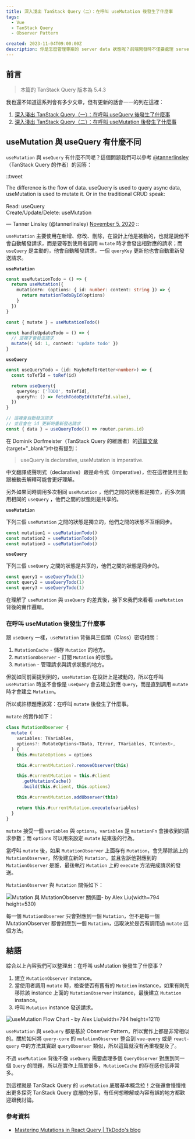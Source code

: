 ```yaml
---
title: 深入淺出 TanStack Query（二）：在呼叫 useMutation 後發生了什麼事
tags:
  - Vue
  - TanStack Query
  - Observer Pattern

created: 2023-11-04T09:00:00Z
description: 你是怎麼管理專案的 server data 狀態呢？前端開發時不僅要處理 server data 的快取，還要讓它能盡可能的跨元件共用，最後又要在適當的時候清除或更新，阿哩阿雜的真的很煩人。TanStack Query 是一個可以很好的解決這些問題的工具。這個系列文章將分享如何使用 TanStack Query 以及深入暸解它底層運作的原理與邏輯與架構。
---
```


## 前言

> 本篇的 TanStack Query 版本為 5.4.3

我也還不知道這系列會有多少文章，但有更新的話會一一的列在這裡：

1. [深入淺出 TanStack Query（一）：在呼叫 useQuery 後發生了什麼事](/posts/tanstack-query-source-code-1)
1. [深入淺出 TanStack Query（二）：在呼叫 useMutation 後發生了什麼事](/posts/tanstack-query-source-code-2)

## useMutation 與 useQuery 有什麼不同

`useMutation` 與 `useQuery` 有什麼不同呢？這個問題我們可以參考 [@tannerlinsley](https://twitter.com/tannerlinsley)（TanStack Query 的作者）的回答：

::tweet
<p lang="en" dir="ltr">The difference is the flow of data. useQuery is used to query async data, useMutation is used to mutate it. Or in the traditional CRUD speak:<br><br>Read: useQuery<br>Create/Update/Delete: useMutation</p>&mdash; Tanner Linsley (@tannerlinsley) <a href="https://twitter.com/tannerlinsley/status/1324384797939003393?ref_src=twsrc%5Etfw">November 5, 2020</a></blockquote>
::

`useMutation` 主要使用在新增、修改、刪除，在設計上他是被動的，也就是說他不會自動觸發請求，而是要等到使用者調用 `mutate` 時才會發出相對應的請求；而 `useQuery` 是主動的，他會自動觸發請求，一但 `queryKey` 更新他也會自動重新發送請求。

**`useMutation`**

```ts
const useMutationTodo = () => {
  return useMutation({
    mutationFn: (options: { id: number: content: string }) => {
      return mutationTodoById(options)
    }
  })
}

const { mutate } = useMutationTodo()

const handleUpdateTodo = () => {
  // 這裡才會發送請求
  mutate({ id: 1, content: 'update todo' })
}
```

**`useQuery`**

```ts
const useQueryTodo = (id: MaybeRefOrGetter<number>) => {
  const toTefId = toRef(id)

  return useQuery({
    queryKey: ['TODO', toTefId],
    queryFn: () => fetchTodoById(toTefId.value),
  })
}

// 這裡會自動發送請求
// 並且會在 id 更新時重新發送請求
const { data } = useQueryTodo(() => router.params.id)
```

在 Dominik Dorfmeister（TanStack Query 的維護者）的[這篇文章](https://tkdodo.eu/blog/mastering-mutations-in-react-query){target="_blank"}中也有提到：

> useQuery is declarative, useMutation is imperative.

中文翻譯成聲明式（declarative）跟是命令式（imperative），但在這裡使用主動跟被動去解釋可能會更好理解。

另外如果同時調用多次相同 `useMutation` ，他們之間的狀態都是獨立，而多次調用相同的 `useQuery` ，他們之間的狀態則是共享的。

**`useMutation`**

下列三個 `useMutation` 之間的狀態是獨立的，他們之間的狀態不互相同步。

```ts
const mutation1 = useMutationTodo()
const mutation2 = useMutationTodo()
const mutation3 = useMutationTodo()
```

**`useQuery`**

下列三個 `useQuery` 之間的狀態是共享的，他們之間的狀態是同步的。

```ts
const query1 = useQueryTodo(1)
const query2 = useQueryTodo(1)
const query3 = useQueryTodo(1)
```

在理解了 `useMutation` 與 `useQuery` 的差異後，接下來我們來看看 `useMutation` 背後的實作邏輯。

### 在呼叫 useMutation 後發生了什麼事

跟 `useQuery` 一樣，`useMutation` 背後與三個類（Class）密切相關：

1. `MutationCache` - 儲存 `Mutation` 的地方。
1. `MutationObserver` - 訂閱 `Mutation` 的狀態。
1. `Mutation` - 管理請求與請求狀態的地方。

但就如同前面提到到的，`useMutation` 在設計上是被動的，所以在呼叫 `useMutation` 時並不會像是 `useQuery` 會去建立對應 `Query`，而是直到調用 `mutate` 時才會建立 `Mutation`。

所以或許標題應該寫：在呼叫 `mutate` 後發生了什麼事。

`mutate` 的實作如下：

```ts
class MutationObserver {
  mutate (
    variables: TVariables,
    options?: MutateOptions<TData, TError, TVariables, TContext>,
  ) {
    this.#mutateOptions = options

    this.#currentMutation?.removeObserver(this)

    this.#currentMutation = this.#client
      .getMutationCache()
      .build(this.#client, this.options)

    this.#currentMutation.addObserver(this)

    return this.#currentMutation.execute(variables)
  }
}
```

`mutate` 接受一個 `variables` 與 `options`。`variables` 是 `mutationFn` 會接收到的請求參數；而 `options` 可以用來設定 `mutate` 結束後的行為。

當呼叫 `mutate` 後，如果 `MutationObserver` 上面存有 `Mutation`，會先移除該上的 `MutationObserver`，然後建立新的 `Mutation`，並且告訴他對應到的 `MutationObserver` 是誰，最後執行 `Mutation` 上的 `execute` 方法完成請求的發送。

`MutationObserver` 與 `Mutation` 關係如下：

![Mutation 與 MutationObserver 關係圖- by Alex Liu](/images/mutation-architecture-1.png){width=794 height=530}

每一個 `MutationObserver` 只會對應到一個 `Mutation`，但不是每一個 MutationObserver 都會對應到一個 `Mutation`，這取決於是否有調用過 `mutate` 這個方法。

## 結語

綜合以上內容我們可以整理出：在呼叫 usMutation 後發生了什麼事？

1. 建立 `MutationObserver` instance。 
1. 當使用者調用 `mutate` 時，檢查使否有舊有的 `Mutation` instance，如果有則先移除該 instance 上面的 `MutationObserver` instance，最後建立 `Mutation` instance。
1. 呼叫 `Mutation` instance 發送請求。

![useMutation Flow Chart - by Alex Liu](/images/mutation-flow-chart.png){width=794 height=1211}

`useMutation` 與 `useQuery`  都是基於 Observer Pattern，所以實作上都是非常相似的。關於如何將 `query-core` 的 `mutationObserver` 整合到 `vue-query` 或是 `react-query` 中的方法其實跟 `queryObserver` 類似，所以這篇就沒有再重複提及了。

不過 `useMutation` 背後不像 `useQuery` 需要處理多個 `QueryObserver` 對應到同一個 `Query` 的問題，所以在實作上簡單很多，`MutationCache` 的存在感也低非常多。

到這裡就是 TanStack Query 的 `useMutation` 底層基本概念拉！之後還會慢慢推出更多探究 TanStack Query 底層的分享，有任何想暸解或內容有誤的地方都歡迎跟我討論。

### 參考資料

- [Mastering Mutations in React Query | TkDodo's blog](https://tkdodo.eu/blog/mastering-mutations-in-react-query)